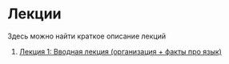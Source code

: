 # Лекции

Здесь можно найти краткое описание лекций

1. [Лекция 1: Вводная лекция (организация + факты про язык)](lecture_01.md)

